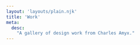 ```yaml
---
layout: 'layouts/plain.njk'
title: 'Work'
meta:
  desc:
    "A gallery of design work from Charles Amyx."
---
```

